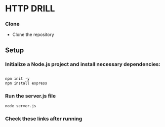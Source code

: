 # HTTP DRILL


### Clone

- Clone the repository

## Setup


### Initialize a Node.js project and install necessary dependencies:

```html

npm init -y
npm install express
```

### Run the server.js file

```html
node server.js
```



### Check these links after running

